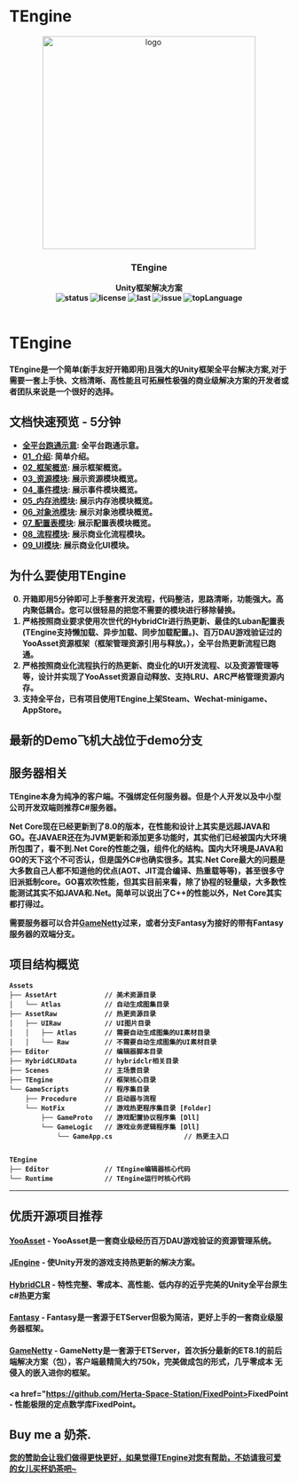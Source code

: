 # TEngine
<p align="center">
    <img src="Books/src/TEngine512.png" alt="logo" width="384" height="384">
</p>

<h3 align="center"><strong>TEngine<strong></h3>

<p align="center">
  <strong>Unity框架解决方案<strong>
    <br>
  <a style="text-decoration:none">
    <img src="https://img.shields.io/badge/Unity%20Ver-2021.3.20++-blue.svg?style=flat-square" alt="status" />
  </a>
  <a style="text-decoration:none">
    <img src="https://img.shields.io/github/license/ALEXTANGXIAO/TEngine" alt="license" />
  </a>
  <a style="text-decoration:none">
    <img src="https://img.shields.io/github/last-commit/ALEXTANGXIAO/TEngine" alt="last" />
  </a>
  <a style="text-decoration:none">
    <img src="https://img.shields.io/github/issues/ALEXTANGXIAO/TEngine" alt="issue" />
  </a>
  <a style="text-decoration:none">
    <img src="https://img.shields.io/github/languages/top/ALEXTANGXIAO/TEngine" alt="topLanguage" />
  </a>
  <br>
  
  <br>
</p>


# <strong>TEngine

#### TEngine是一个简单(新手友好开箱即用)且强大的Unity框架全平台解决方案,对于需要一套上手快、文档清晰、高性能且可拓展性极强的商业级解决方案的开发者或者团队来说是一个很好的选择。

## 文档快速预览 - 5分钟
* [全平台跑通示意](Books/99-各平台运行RunAble.md): 全平台跑通示意。
* [01_介绍](Books/0-介绍.md): 简单介绍。
* [02_框架概览](Books/2-框架概览.md): 展示框架概览。
* [03_资源模块](Books/3-1-资源模块.md): 展示资源模块概览。
* [04_事件模块](Books/3-2-事件模块.md): 展示事件模块概览。
* [05_内存池模块](Books/3-3-%E5%86%85%E5%AD%98%E6%B1%A0%E6%A8%A1%E5%9D%97.md): 展示内存池模块概览。
* [06_对象池模块](Books/3-4-%E5%AF%B9%E8%B1%A1%E6%B1%A0%E6%A8%A1%E5%9D%97.md): 展示对象池模块概览。
* [07_配置表模块](Books/3-6-%E9%85%8D%E7%BD%AE%E8%A1%A8%E6%A8%A1%E5%9D%97.md): 展示配置表模块概览。
* [08_流程模块](Books/3-7-%E6%B5%81%E7%A8%8B%E6%A8%A1%E5%9D%97.md): 展示商业化流程模块。
* [09_UI模块](Books/3-5-UI模块.md): 展示商业化UI模块。


## <strong>为什么要使用TEngine
0. 开箱即用5分钟即可上手整套开发流程，代码整洁，思路清晰，功能强大。高内聚低耦合。您可以很轻易的把您不需要的模块进行移除替换。
1. 严格按照商业要求使用次世代的HybridClr进行热更新、最佳的Luban配置表(TEngine支持懒加载、异步加载、同步加载配置。)、百万DAU游戏验证过的YooAsset资源框架（框架管理资源引用与释放。），全平台热更新流程已跑通。
2. 严格按照商业化流程执行的热更新、商业化的UI开发流程、以及资源管理等等，设计并实现了YooAsset资源自动释放、支持LRU、ARC严格管理资源内存。
3. 支持全平台，已有项目使用TEngine上架Steam、Wechat-minigame、AppStore。

## <strong>最新的Demo飞机大战位于demo分支

## <strong>服务器相关
TEngine本身为纯净的客户端。不强绑定任何服务器。但是个人开发以及中小型公司开发双端则推荐C#服务器。

Net Core现在已经更新到了8.0的版本，在性能和设计上其实是远超JAVA和GO。在JAVAER还在为JVM更新和添加更多功能时，其实他们已经被国内大环境所包围了，看不到.Net Core的性能之强，组件化的结构。国内大环境是JAVA和GO的天下这个不可否认，但是国外C#也确实很多。其实.Net Core最大的问题是大多数自己人都不知道他的优点(AOT、JIT混合编译、热重载等等)，甚至很多守旧派抵制core。GO喜欢吹性能，但其实目前来看，除了协程的轻量级，大多数性能测试其实不如JAVA和.Net。简单可以说出了C++的性能以外，Net Core其实都打得过。

需要服务器可以合并<a href="https://github.com/ALEXTANGXIAO/GameNetty"><strong>GameNetty</strong></a>过来，或者分支Fantasy为接好的带有Fantasy服务器的双端分支。

## <strong>项目结构概览
```
Assets
├── AssetArt            // 美术资源目录
│   └── Atlas           // 自动生成图集目录
├── AssetRaw            // 热更资源目录
│   ├── UIRaw           // UI图片目录
│   │   ├── Atlas       // 需要自动生成图集的UI素材目录
│   │   └── Raw         // 不需要自动生成图集的UI素材目录
├── Editor              // 编辑器脚本目录
├── HybridCLRData       // hybridclr相关目录
├── Scenes              // 主场景目录
├── TEngine             // 框架核心目录
└── GameScripts         // 程序集目录
    ├── Procedure       // 启动器与流程
    └── HotFix          // 游戏热更程序集目录 [Folder]
        ├── GameProto   // 游戏配置协议程序集 [Dll]
        └── GameLogic   // 游戏业务逻辑程序集 [Dll]
            └── GameApp.cs                  // 热更主入口


TEngine
├── Editor              // TEngine编辑器核心代码
└── Runtime             // TEngine运行时核心代码
```

---
## <strong>优质开源项目推荐

#### <a href="https://github.com/tuyoogame/YooAsset"><strong>YooAsset</strong></a> - YooAsset是一套商业级经历百万DAU游戏验证的资源管理系统。

#### <a href="https://github.com/JasonXuDeveloper/JEngine"><strong>JEngine</strong></a> - 使Unity开发的游戏支持热更新的解决方案。

#### <a href="https://github.com/focus-creative-games/hybridclr"><strong>HybridCLR</strong></a> - 特性完整、零成本、高性能、低内存的近乎完美的Unity全平台原生c#热更方案

#### <a href="https://github.com/qq362946/Fantasy"><strong>Fantasy</strong></a> - Fantasy是一套源于ETServer但极为简洁，更好上手的一套商业级服务器框架。

#### <a href="https://github.com/ALEXTANGXIAO/GameNetty"><strong>GameNetty</strong></a> - GameNetty是一套源于ETServer，首次拆分最新的ET8.1的前后端解决方案（包），客户端最精简大约750k，完美做成包的形式，几乎零成本 无侵入的嵌入进你的框架。

#### <a href="https://github.com/Herta-Space-Station/FixedPoint><strong>FixedPoint</strong></a> - 性能极限的定点数学库FixedPoint。


## <strong>Buy me a 奶茶.

[您的赞助会让我们做得更快更好，如果觉得TEngine对您有帮助，不妨请我可爱的女儿买杯奶茶吧~](Books/Donate.md)
